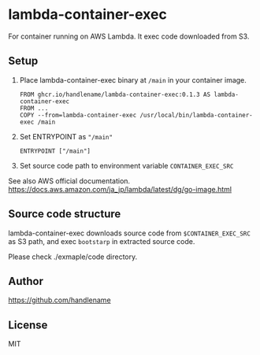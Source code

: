 # lambda-container-exec

For container running on AWS Lambda.
It exec code downloaded from S3.

## Setup

1. Place lambda-container-exec binary at `/main` in your container image.

   ```docker
   FROM ghcr.io/handlename/lambda-container-exec:0.1.3 AS lambda-container-exec
   FROM ...
   COPY --from=lambda-container-exec /usr/local/bin/lambda-container-exec /main
   ```
1. Set ENTRYPOINT as `"/main"`

   ```docker
   ENTRYPOINT ["/main"]
   ```
1. Set source code path to environment variable `CONTAINER_EXEC_SRC`

See also AWS official documentation.
https://docs.aws.amazon.com/ja_jp/lambda/latest/dg/go-image.html

## Source code structure

lambda-container-exec downloads source code from `$CONTAINER_EXEC_SRC` as S3 path,
and exec `bootstarp` in extracted source code.

Please check ./exmaple/code directory.

## Author

https://github.com/handlename

## License

MIT
